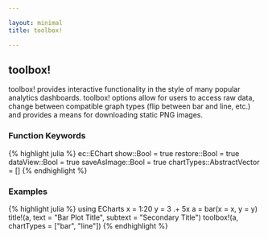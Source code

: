 ```yaml
---

layout: minimal
title: toolbox!

---
```


## toolbox!

toolbox! provides interactive functionality in the style of many popular analytics dashboards. toolbox! options allow for users to access raw data, change between compatible graph types (flip between bar and line, etc.) and provides a means for downloading static PNG images.

### Function Keywords
{% highlight julia %}
ec::EChart
show::Bool = true
restore::Bool = true
dataView::Bool = true
saveAsImage::Bool = true
chartTypes::AbstractVector = []
{% endhighlight %}

### Examples
{% highlight julia %}
using ECharts
x = 1:20
y = 3 .+ 5x
a = bar(x = x, y = y)
title!(a, text = "Bar Plot Title", subtext = "Secondary Title")
toolbox!(a, chartTypes = ["bar", "line"])
{% endhighlight %}


<div id="title_ex" style="height:400px;width:800px;"></div>
<script type="text/javascript">
    // Initialize after dom ready
    var myChart = echarts.init(document.getElementById("title_ex"));

    // Load data into the ECharts instance
    myChart.setOption({"xAxis":[{"show":true,"data":[1,2,3,4,5,6,7,8,9,10,11,12,13,14,15,16,17,18,19,20],"type":"category"}],"yAxis":[{"show":true,"type":"value"}],"toolbox":{"itemGap":15,"show":true,"x":"right","feature":{"dataView":{"show":true,"title":"Data View","lang":["Data View","Cancel","Refresh"]},"restore":{"show":true,"title":"Restore"},"saveAsImage":{"show":true,"title":"Save As PNG"},"magicType":{"show":true,"title":{"line":"Line","bar":"Bar","tiled":"Tiled","chord":"Chord","stack":"Stack","pie":"Pie","force":"Force","funnel":"Funnel"},"type":["bar","line"]}},"orient":"vertical","y":"center"},"title":{"subtext":"Secondary Title","text":"Bar Plot Title"},"series":[{"data":[8,13,18,23,28,33,38,43,48,53,58,63,68,73,78,83,88,93,98,103],"smooth":false,"type":"bar"}],"backgroundColor":"rgba(0,0,0,0)"});
</script>

